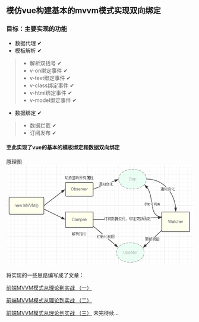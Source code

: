 ## 模仿vue构建基本的mvvm模式实现双向绑定

### 目标：主要实现的功能
* 数据代理    ✔
* 模板解析 ✔
> * 解析双括号   ✔
> * v-on绑定事件   ✔
> * v-text绑定事件   ✔
> * v-class绑定事件   ✔
> * v-html绑定事件   ✔
> * v-model绑定事件   ✔
* 数据绑定 ✔
> * 数据拦截  ✔
> * 订阅发布  ✔

#### 至此实现了vue的基本的模板绑定和数据双向绑定
原理图
<img src='https://raw.githubusercontent.com/guxiangyuan11/IMAGE/master/images/%E5%8E%9F%E7%90%86%E5%9B%BE.png'>

将实现的一些思路编写成了文章：

[前端MVVM模式从理论到实战 （一）](https://www.jianshu.com/p/e2ac3260c767)

[前端MVVM模式从理论到实战 （二）](https://www.jianshu.com/p/7088249276de)

[前端MVVM模式从理论到实战 （三）](https://www.jianshu.com/p/ca9404cf2f9b)
未完待续...

